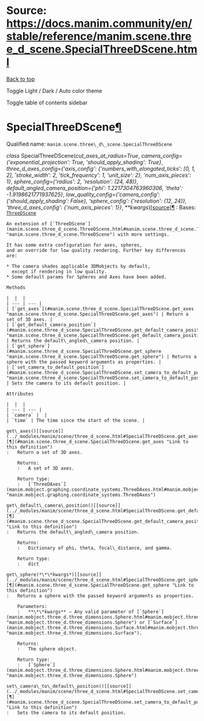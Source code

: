# Source: https://docs.manim.community/en/stable/reference/manim.scene.three_d_scene.SpecialThreeDScene.html

[Back to top](#)

Toggle Light / Dark / Auto color theme

Toggle table of contents sidebar

SpecialThreeDScene[¶](#specialthreedscene "Link to this heading")
=================================================================

Qualified name: `manim.scene.three\_d\_scene.SpecialThreeDScene`

*class* SpecialThreeDScene(*cut\_axes\_at\_radius=True*, *camera\_config={'exponential\_projection': True, 'should\_apply\_shading': True}*, *three\_d\_axes\_config={'axis\_config': {'numbers\_with\_elongated\_ticks': [0, 1, 2], 'stroke\_width': 2, 'tick\_frequency': 1, 'unit\_size': 2}, 'num\_axis\_pieces': 1}*, *sphere\_config={'radius': 2, 'resolution': (24, 48)}*, *default\_angled\_camera\_position={'phi': 1.2217304763960306, 'theta': -1.9198621771937625}*, *low\_quality\_config={'camera\_config': {'should\_apply\_shading': False}, 'sphere\_config': {'resolution': (12, 24)}, 'three\_d\_axes\_config': {'num\_axis\_pieces': 1}}*, *\*\*kwargs*)[[source]](../_modules/manim/scene/three_d_scene.html#SpecialThreeDScene)[¶](#manim.scene.three_d_scene.SpecialThreeDScene "Link to this definition")
:   Bases: [`ThreeDScene`](manim.scene.three_d_scene.ThreeDScene.html#manim.scene.three_d_scene.ThreeDScene "manim.scene.three_d_scene.ThreeDScene")

    An extension of [`ThreeDScene`](manim.scene.three_d_scene.ThreeDScene.html#manim.scene.three_d_scene.ThreeDScene "manim.scene.three_d_scene.ThreeDScene") with more settings.

    It has some extra configuration for axes, spheres,
    and an override for low quality rendering. Further key differences
    are:

    * The camera shades applicable 3DMobjects by default,
      except if rendering in low quality.
    * Some default params for Spheres and Axes have been added.

    Methods

    |  |  |
    | --- | --- |
    | [`get_axes`](#manim.scene.three_d_scene.SpecialThreeDScene.get_axes "manim.scene.three_d_scene.SpecialThreeDScene.get_axes") | Return a set of 3D axes. |
    | [`get_default_camera_position`](#manim.scene.three_d_scene.SpecialThreeDScene.get_default_camera_position "manim.scene.three_d_scene.SpecialThreeDScene.get_default_camera_position") | Returns the default\_angled\_camera position. |
    | [`get_sphere`](#manim.scene.three_d_scene.SpecialThreeDScene.get_sphere "manim.scene.three_d_scene.SpecialThreeDScene.get_sphere") | Returns a sphere with the passed keyword arguments as properties. |
    | [`set_camera_to_default_position`](#manim.scene.three_d_scene.SpecialThreeDScene.set_camera_to_default_position "manim.scene.three_d_scene.SpecialThreeDScene.set_camera_to_default_position") | Sets the camera to its default position. |

    Attributes

    |  |  |
    | --- | --- |
    | `camera` |  |
    | `time` | The time since the start of the scene. |

    get\_axes()[[source]](../_modules/manim/scene/three_d_scene.html#SpecialThreeDScene.get_axes)[¶](#manim.scene.three_d_scene.SpecialThreeDScene.get_axes "Link to this definition")
    :   Return a set of 3D axes.

        Returns:
        :   A set of 3D axes.

        Return type:
        :   [`ThreeDAxes`](manim.mobject.graphing.coordinate_systems.ThreeDAxes.html#manim.mobject.graphing.coordinate_systems.ThreeDAxes "manim.mobject.graphing.coordinate_systems.ThreeDAxes")

    get\_default\_camera\_position()[[source]](../_modules/manim/scene/three_d_scene.html#SpecialThreeDScene.get_default_camera_position)[¶](#manim.scene.three_d_scene.SpecialThreeDScene.get_default_camera_position "Link to this definition")
    :   Returns the default\_angled\_camera position.

        Returns:
        :   Dictionary of phi, theta, focal\_distance, and gamma.

        Return type:
        :   dict

    get\_sphere(*\*\*kwargs*)[[source]](../_modules/manim/scene/three_d_scene.html#SpecialThreeDScene.get_sphere)[¶](#manim.scene.three_d_scene.SpecialThreeDScene.get_sphere "Link to this definition")
    :   Returns a sphere with the passed keyword arguments as properties.

        Parameters:
        :   **\*\*kwargs** – Any valid parameter of [`Sphere`](manim.mobject.three_d.three_dimensions.Sphere.html#manim.mobject.three_d.three_dimensions.Sphere "manim.mobject.three_d.three_dimensions.Sphere") or [`Surface`](manim.mobject.three_d.three_dimensions.Surface.html#manim.mobject.three_d.three_dimensions.Surface "manim.mobject.three_d.three_dimensions.Surface").

        Returns:
        :   The sphere object.

        Return type:
        :   [`Sphere`](manim.mobject.three_d.three_dimensions.Sphere.html#manim.mobject.three_d.three_dimensions.Sphere "manim.mobject.three_d.three_dimensions.Sphere")

    set\_camera\_to\_default\_position()[[source]](../_modules/manim/scene/three_d_scene.html#SpecialThreeDScene.set_camera_to_default_position)[¶](#manim.scene.three_d_scene.SpecialThreeDScene.set_camera_to_default_position "Link to this definition")
    :   Sets the camera to its default position.